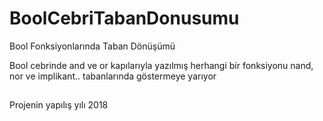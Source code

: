 # BoolCebriTabanDonusumu
Bool Fonksiyonlarında Taban Dönüşümü

Bool cebrinde and ve or kapılarıyla yazılmış herhangi bir fonksiyonu nand, nor ve implikant.. tabanlarında göstermeye yarıyor
##

Projenin yapılış yılı 2018
